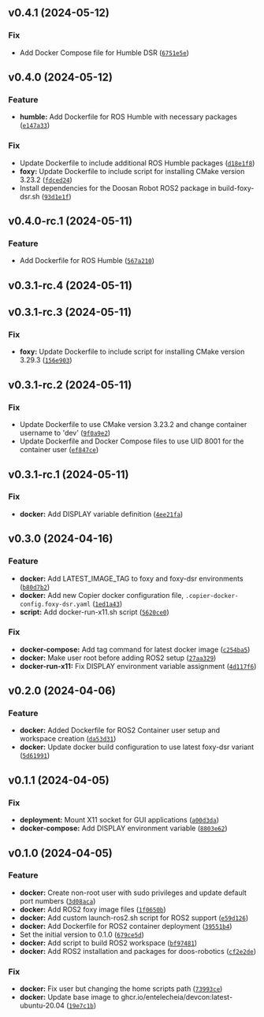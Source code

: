 <!--next-version-placeholder-->

## v0.4.1 (2024-05-12)

### Fix

* Add Docker Compose file for Humble DSR ([`6751e5e`](https://github.com/entelecheia/ros2-container/commit/6751e5e9656d8157a6b7a51618a494c3633659a7))

## v0.4.0 (2024-05-12)

### Feature

* **humble:** Add Dockerfile for ROS Humble with necessary packages ([`e147a33`](https://github.com/entelecheia/ros2-container/commit/e147a330aea75b248309fbc84d5ac8b288b12429))

### Fix

* Update Dockerfile to include additional ROS Humble packages ([`d18e1f8`](https://github.com/entelecheia/ros2-container/commit/d18e1f83d22be8854f850975144ea017da148d99))
* **foxy:** Update Dockerfile to include script for installing CMake version 3.23.2 ([`fdced24`](https://github.com/entelecheia/ros2-container/commit/fdced24dbb5430ba76c7d88a632cabd8138a2736))
* Install dependencies for the Doosan Robot ROS2 package in build-foxy-dsr.sh ([`93d1e1f`](https://github.com/entelecheia/ros2-container/commit/93d1e1f6e07d034aa8b4e95eb2d83480b7702fdb))

## v0.4.0-rc.1 (2024-05-11)

### Feature

* Add Dockerfile for ROS Humble ([`567a210`](https://github.com/entelecheia/ros2-container/commit/567a210f0167011522f1bae03b66f6abca8a5ac1))

## v0.3.1-rc.4 (2024-05-11)



## v0.3.1-rc.3 (2024-05-11)

### Fix

* **foxy:** Update Dockerfile to include script for installing CMake version 3.29.3 ([`156e903`](https://github.com/entelecheia/ros2-container/commit/156e90317a8989add8618d97daae43ec91299bf1))

## v0.3.1-rc.2 (2024-05-11)

### Fix

* Update Dockerfile to use CMake version 3.23.2 and change container username to 'dev' ([`9f0a9e2`](https://github.com/entelecheia/ros2-container/commit/9f0a9e2cacbf038eff78b30e3344f4b6c5b62ec8))
* Update Dockerfile and Docker Compose files to use UID 8001 for the container user ([`ef847ce`](https://github.com/entelecheia/ros2-container/commit/ef847ce0e314da41e89a69d006511777ca75fac4))

## v0.3.1-rc.1 (2024-05-11)

### Fix

* **docker:** Add DISPLAY variable definition ([`4ee21fa`](https://github.com/entelecheia/ros2-container/commit/4ee21fa5095aef61ddf50a7feaeccee48a7a913b))

## v0.3.0 (2024-04-16)

### Feature

* **docker:** Add LATEST_IMAGE_TAG to foxy and foxy-dsr environments ([`b80d7b2`](https://github.com/entelecheia/ros2-container/commit/b80d7b26b02c7a53d32f621a230a98841cba9136))
* **docker:** Add new Copier docker configuration file, `.copier-docker-config.foxy-dsr.yaml` ([`1ed1a43`](https://github.com/entelecheia/ros2-container/commit/1ed1a43ec75ad7741f8e2c6c738c299c0353c3e1))
* **script:** Add docker-run-x11.sh script ([`5620ce0`](https://github.com/entelecheia/ros2-container/commit/5620ce07d121984cdd50a3b46a5797e0357ad692))

### Fix

* **docker-compose:** Add tag command for latest docker image ([`c254ba5`](https://github.com/entelecheia/ros2-container/commit/c254ba559813d2ac752e30a9d18d1709131ba727))
* **docker:** Make user root before adding ROS2 setup ([`27aa329`](https://github.com/entelecheia/ros2-container/commit/27aa3291f067b774c279d8f53e35ae38c76c4474))
* **docker-run-x11:** Fix DISPLAY environment variable assignment ([`4d117f6`](https://github.com/entelecheia/ros2-container/commit/4d117f6bd65cfd1eff008445d19a51f8cf6125ed))

## v0.2.0 (2024-04-06)

### Feature

* **docker:** Added Dockerfile for ROS2 Container user setup and workspace creation ([`da53d31`](https://github.com/entelecheia/ros2-container/commit/da53d316cb1d3f95c19b55642c04641c5ee6d595))
* **docker:** Update docker build configuration to use latest foxy-dsr variant ([`5d61991`](https://github.com/entelecheia/ros2-container/commit/5d619912148d2a2d8ad1dbc293560016cbfd9ca4))

## v0.1.1 (2024-04-05)

### Fix

* **deployment:** Mount X11 socket for GUI applications ([`a00d3da`](https://github.com/entelecheia/ros2-container/commit/a00d3da9bd48e3185254ca1c7e9f086c4a835dc9))
* **docker-compose:** Add DISPLAY environment variable ([`8803e62`](https://github.com/entelecheia/ros2-container/commit/8803e62e0ec4135bae69504f080e45c194519bbd))

## v0.1.0 (2024-04-05)

### Feature

* **docker:** Create non-root user with sudo privileges and update default port numbers ([`3d08aca`](https://github.com/entelecheia/ros2-container/commit/3d08aca681e64cbb73510a11983b6bf534a4ad8b))
* **docker:** Add ROS2 foxy image files ([`1f0650b`](https://github.com/entelecheia/ros2-container/commit/1f0650b234771a54c217faede5ebda512b11690c))
* **docker:** Add custom launch-ros2.sh script for ROS2 support ([`e59d126`](https://github.com/entelecheia/ros2-container/commit/e59d1266ea84cdcf78063672f7ad2000c64bf24a))
* **docker:** Add Dockerfile for ROS2 container deployment ([`39551b4`](https://github.com/entelecheia/ros2-container/commit/39551b423ea0c6c17258708893f8a6c472d0a51a))
* Set the initial version to 0.1.0 ([`679ce5d`](https://github.com/entelecheia/ros2-container/commit/679ce5d69a882813724ec456d49f76386abd11ee))
* **docker:** Add script to build ROS2 workspace ([`bf97481`](https://github.com/entelecheia/ros2-container/commit/bf97481ecf96940ffe117cbd1ed6b89ad87084f9))
* **docker:** Add ROS2 installation and packages for doos-robotics ([`cf2e2de`](https://github.com/entelecheia/ros2-container/commit/cf2e2de27d1b3fdf8e9f2dfb9a86b26847ac08a6))

### Fix

* **docker:** Fix user but changing the home scripts path ([`73993ce`](https://github.com/entelecheia/ros2-container/commit/73993ce287f3802f7f6965a745d12a74c21fdc39))
* **docker:** Update base image to ghcr.io/entelecheia/devcon:latest-ubuntu-20.04 ([`19e7c1b`](https://github.com/entelecheia/ros2-container/commit/19e7c1bd53ff6ff4dd7bf0699757268be58d6db5))
